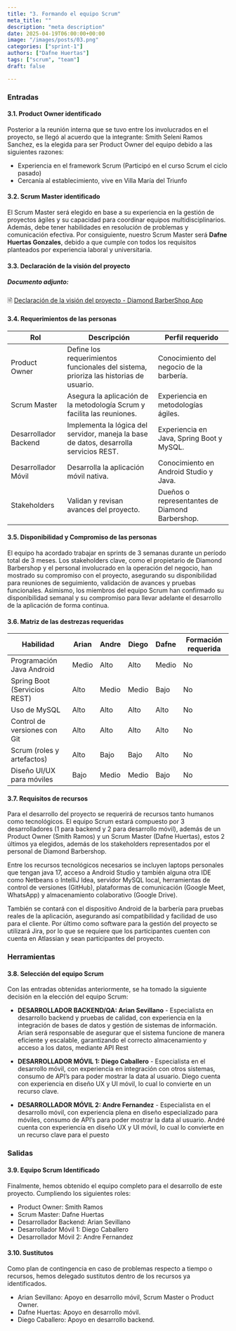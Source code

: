 ```yaml
---
title: "3. Formando el equipo Scrum"
meta_title: ""
description: "meta description"
date: 2025-04-19T06:00:00+00:00
image: "/images/posts/03.png"
categories: ["sprint-1"]
authors: ["Dafne Huertas"]
tags: ["scrum", "team"]
draft: false

---
```


### Entradas

#### 3.1. Product Owner identificado
Posterior a la reunión interna que se tuvo entre los involucrados en el proyecto, se llegó al acuerdo que la integrante: Smith Seleni Ramos Sanchez, es la elegida para ser Product Owner del equipo debido a las siguientes razones:
- Experiencia en el framework Scrum (Participó en el curso Scrum el ciclo pasado)
- Cercanía al establecimiento, vive en Villa María del Triunfo

#### 3.2. Scrum Master identificado

El Scrum Master será elegido en base a su experiencia en la gestión de proyectos ágiles y su capacidad para coordinar equipos multidisciplinarios. Además, debe tener habilidades en resolución de problemas y comunicación efectiva. Por consiguiente, nuestro Scrum Master será **Dafne Huertas Gonzales**, debido a que cumple con todos los requisitos planteados por experiencia laboral y universitaria.

#### 3.3. Declaración de la visión del proyecto

##### **Documento adjunto:**
 🗎 [Declaración de la visión del proyecto - Diamond BarberShop App](https://docs.google.com/document/d/10uRcqr6bJ-H-qqzbuojhRv3YDPEu_928QwsCWa_LyCU/edit?usp=sharing)

#### 3.4. Requerimientos de las personas

| Rol                 | Descripción                                                                 | Perfil requerido                                |
|---------------------|-----------------------------------------------------------------------------|--------------------------------------------------|
| Product Owner       | Define los requerimientos funcionales del sistema, prioriza las historias de usuario. | Conocimiento del negocio de la barbería.         |
| Scrum Master        | Asegura la aplicación de la metodología Scrum y facilita las reuniones.     | Experiencia en metodologías ágiles.              |
| Desarrollador Backend | Implementa la lógica del servidor, maneja la base de datos, desarrolla servicios REST. | Experiencia en Java, Spring Boot y MySQL.        |
| Desarrollador Móvil | Desarrolla la aplicación móvil nativa.                                      | Conocimiento en Android Studio y Java.           |
| Stakeholders        | Validan y revisan avances del proyecto.                                     | Dueños o representantes de Diamond Barbershop.   |

#### 3.5. Disponibilidad y Compromiso de las personas

El equipo ha acordado trabajar en sprints de 3 semanas durante un período total de 3 meses. Los stakeholders clave, como el propietario de Diamond Barbershop y el personal involucrado en la operación del negocio, han mostrado su compromiso con el proyecto, asegurando su disponibilidad para reuniones de seguimiento, validación de avances y pruebas funcionales. Asimismo, los miembros del equipo Scrum han confirmado su disponibilidad semanal y su compromiso para llevar adelante el desarrollo de la aplicación de forma continua.

#### 3.6. Matriz de las destrezas requeridas

| Habilidad | Arian | Andre | Diego | Dafne | Formación requerida |
|---------|-------|-------|-------|-------|---------------------|
| Programación Java Android | Medio | Alto | Alto | Medio | No |
| Spring Boot (Servicios REST) | Alto | Medio | Medio | Bajo | No |
| Uso de MySQL | Alto | Alto | Alto | Alto | No |
| Control de versiones con Git | Alto | Alto | Alto | Alto | No |
| Scrum (roles y artefactos) | Alto | Bajo | Bajo | Alto | No |
| Diseño UI/UX para móviles | Bajo | Medio | Medio | Bajo | No |

#### 3.7. Requisitos de recursos

Para el desarrollo del proyecto se requerirá de recursos tanto humanos como tecnológicos. El equipo Scrum estará compuesto por 3 desarrolladores (1 para backend y 2 para desarrollo móvil), además de un Product Owner (Smith Ramos) y un Scrum Master (Dafne Huertas), estos 2 últimos ya elegidos, además de los stakeholders representados por el personal de Diamond Barbershop.

Entre los recursos tecnológicos necesarios se incluyen laptops personales que tengan java 17, acceso a Android Studio y también alguna otra IDE como Netbeans o IntelliJ Idea, servidor MySQL local, herramientas de control de versiones (GitHub), plataformas de comunicación (Google Meet, WhatsApp) y almacenamiento colaborativo (Google Drive).

También se contará con el dispositivo Android de la barbería para pruebas reales de la aplicación, asegurando así compatibilidad y facilidad de uso para el cliente. Por último como software para la gestión del proyecto se utilizará Jira, por lo que se requiere que los participantes cuenten con cuenta en Atlassian y sean participantes del proyecto.

### Herramientas

#### 3.8. Selección del equipo Scrum

Con las entradas obtenidas anteriormente, se ha tomado la siguiente decisión en la elección del equipo Scrum:

- **DESARROLLADOR BACKEND/QA: Arian Sevillano** - Especialista en desarrollo backend y pruebas de calidad, con experiencia en la integración de bases de datos y gestión de sistemas de información. Arian será responsable de asegurar que el sistema funcione de manera eficiente y escalable, garantizando el correcto almacenamiento y acceso a los datos, mediante API Rest

- **DESARROLLADOR MÓVIL 1: Diego Caballero** - Especialista en el desarrollo móvil, con experiencia en integración con otros sistemas, consumo de API’s para poder mostrar la data al usuario. Diego cuenta con experiencia en diseño UX y UI móvil, lo cual lo convierte en un recurso clave.

- **DESARROLLADOR MÓVIL 2: Andre Fernandez** - Especialista en el desarrollo móvil, con experiencia plena en diseño especializado para móviles, consumo de API’s para poder mostrar la data al usuario. André cuenta con experiencia en diseño UX y UI móvil, lo cual lo convierte en un recurso clave para el puesto

### Salidas

#### 3.9. Equipo Scrum Identificado

Finalmente, hemos obtenido el equipo completo para el desarrollo de este proyecto. Cumpliendo los siguientes roles:

- Product Owner: Smith Ramos
- Scrum Master: Dafne Huertas
- Desarrollador Backend: Arian Sevillano
- Desarrollador Móvil 1: Diego Caballero
- Desarrollador Móvil 2: Andre Fernandez

#### 3.10. Sustitutos

Como plan de contingencia en caso de problemas respecto a tiempo o recursos, hemos delegado sustitutos dentro de los recursos ya identificados.

- Arian Sevillano: Apoyo en desarrollo móvil, Scrum Master o Product Owner.
- Dafne Huertas: Apoyo en desarrollo móvil.
- Diego Caballero: Apoyo en desarrollo backend.